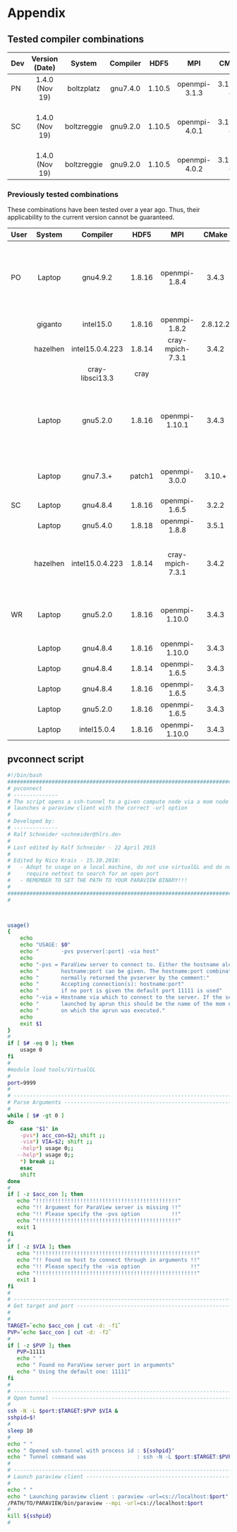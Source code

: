 # Appendix

## Tested compiler combinations

| Dev | Version (Date) |   System    | Compiler |  HDF5  |      MPI      |  CMake   |                  Notes                   |
| --- | :------------: | :---------: | :------: | :----: | :-----------: | :------: | :--------------------------------------: |
| PN  | 1.4.0 (Nov 19) | boltzplatz  | gnu7.4.0 | 1.10.5 | openmpi-3.1.3 | 3.15.3-d |                                          |
| SC  | 1.4.0 (Nov 19) | boltzreggie | gnu9.2.0 | 1.10.5 | openmpi-4.0.1 | 3.15.3-d | Does not work for more than 3 processors |
|     | 1.4.0 (Nov 19) | boltzreggie | gnu9.2.0 | 1.10.5 | openmpi-4.0.2 | 3.15.3-d |                                          |

### Previously tested combinations

These combinations have been tested over a year ago. Thus, their applicability to the current version cannot be guaranteed.

| User |  System  |    Compiler     |  HDF5  |       MPI        |  CMake   |                       Notes                       |
| ---- | :------: | :-------------: | :----: | :--------------: | :------: | :-----------------------------------------------: |
| PO   |  Laptop  |    gnu4.9.2     | 1.8.16 |  openmpi-1.8.4   |  3.4.3   | gnu-sanitizer not working with DSMC, memory leak. |
|      | giganto  |    intel15.0    | 1.8.16 |  openmpi-1.8.2   | 2.8.12.2 |                    no autolist                    |
|      | hazelhen | intel15.0.4.223 | 1.8.14 | cray-mpich-7.3.1 |  3.4.2   |                   manual tecio                    |
|      |          | cray-libsci13.3 |  cray  |                  |          |                                                   |
|      |  Laptop  |    gnu5.2.0     | 1.8.16 |  openmpi-1.10.1  |  3.4.3   | gnu-sanitizer not working with DSMC, memory leak. |
|      |  Laptop  |    gnu7.3.+     | patch1 |  openmpi-3.0.0   |  3.10.+  |       Requires HDF_ROOT instead of HDF5_DIR       |
| SC   |  Laptop  |    gnu4.8.4     | 1.8.16 |  openmpi-1.6.5   |  3.2.2   |                                                   |
|      |  Laptop  |    gnu5.4.0     | 1.8.18 |  openmpi-1.8.8   |  3.5.1   |                                                   |
|      | hazelhen | intel15.0.4.223 | 1.8.14 | cray-mpich-7.3.1 |  3.4.2   |   set tecio path by hand (copy from old PICLas)   |
| WR   |  Laptop  |    gnu5.2.0     | 1.8.16 |  openmpi-1.10.0  |  3.4.3   |  linking only works with gnu5.2.0    --> solved   |
|      |  Laptop  |    gnu4.8.4     | 1.8.16 |  openmpi-1.10.0  |  3.4.3   |                                                   |
|      |  Laptop  |    gnu4.8.4     | 1.8.14 |  openmpi-1.6.5   |  3.4.3   |                                                   |
|      |  Laptop  |    gnu4.8.4     | 1.8.16 |  openmpi-1.6.5   |  3.4.3   |                                                   |
|      |  Laptop  |    gnu5.2.0     | 1.8.16 |  openmpi-1.6.5   |  3.4.3   |                                                   |
|      |  Laptop  |   intel15.0.4   | 1.8.16 |  openmpi-1.10.0  |  3.4.3   |                                                   |

## **pvconnect** script

```sh
#!/bin/bash
###############################################################################
# pvconnect
# --------------
# The script opens a ssh-tunnel to a given compute node via a mom node and
# launches a paraview client with the correct -url option
#
# Developed by:
# --------------
# Ralf Schneider <schneider@hlrs.de>
#
# Last edited by Ralf Schneider - 22 April 2015
#
# Edited by Nico Krais - 15.10.2018:
#   - Adopt to usage on a local machine, do not use virtualGL and do not
#     require nettest to search for an open port
#   - REMEMBER TO SET THE PATH TO YOUR PARAVIEW BINARY!!!
#
###############################################################################
#



usage()
{
	echo
	echo "USAGE: $0"
	echo "       -pvs pvserver[:port] -via host"
	echo
	echo "-pvs = ParaView server to connect to. Either the hostname alone or "
	echo "       hostname:port can be given. The hostname:port combination is"
	echo "       normally returned the pvserver by the comment:"
	echo "       Accepting connection(s): hostname:port"
	echo "       if no port is given the default port 11111 is used"
	echo "-via = Hostname via which to connect to the server. If the server was"
	echo "       launched by aprun this should be the name of the mom node"
	echo "       on which the aprun was executed."
	echo
	exit $1
}
#
if [ $# -eq 0 ]; then
	usage 0
fi
#
#module load tools/VirtualGL
#
port=9999
#
# -----------------------------------------------------------------------------
# Parse Arguments -------------------------------------------------------------
#
while [ $# -gt 0 ]
do
	case "$1" in
	-pvs*) acc_con=$2; shift ;;
	-via*) VIA=$2; shift ;;
	-help*) usage 0;;
   --help*) usage 0;;
	*) break ;;
	esac
	shift
done
#
if [ -z $acc_con ]; then
   echo "!!!!!!!!!!!!!!!!!!!!!!!!!!!!!!!!!!!!!!!!!!!!!"
   echo "!! Argument for ParaView server is missing !!"
   echo "!! Please specify the -pvs option          !!"
   echo "!!!!!!!!!!!!!!!!!!!!!!!!!!!!!!!!!!!!!!!!!!!!!"
   exit 1
fi
#
if [ -z $VIA ]; then
   echo "!!!!!!!!!!!!!!!!!!!!!!!!!!!!!!!!!!!!!!!!!!!!!!!!!!!"
   echo "!! Found no host to connect through in arguments !!"
   echo "!! Please specify the -via option                !!"
   echo "!!!!!!!!!!!!!!!!!!!!!!!!!!!!!!!!!!!!!!!!!!!!!!!!!!!"
   exit 1
fi
#
# -----------------------------------------------------------------------------
# Get target and port ---------------------------------------------------------
#
#
TARGET=`echo $acc_con | cut -d: -f1`
PVP=`echo $acc_con | cut -d: -f2`
#
if [ -z $PVP ]; then
   PVP=11111
   echo " "
   echo " Found no ParaView server port in arguments"
   echo " Using the default one: 11111"
fi
#
# -----------------------------------------------------------------------------
# Open tunnel -----------------------------------------------------------------
#
ssh -N -L $port:$TARGET:$PVP $VIA &
sshpid=$!
#
sleep 10
#
echo " "
echo " Opened ssh-tunnel with process id : ${sshpid}"
echo " Tunnel command was                : ssh -N -L $port:$TARGET:$PVP $VIA &"
#
# -----------------------------------------------------------------------------
# Launch paraview client ------------------------------------------------------
#
echo " "
echo " Launching paraview client : paraview -url=cs://localhost:$port"
/PATH/TO/PARAVIEW/bin/paraview --mpi -url=cs://localhost:$port
#
kill ${sshpid}
#
```

